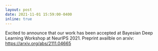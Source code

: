 ```yaml
---
layout: post
date: 2021-11-01 15:59:00-0400
inline: true
---
```


Excited to announce that our work has been accepted at Bayesian Deep Learning Workshop at NeurIPS 2021. Preprint availble on arxiv: https://arxiv.org/abs/2111.04665
